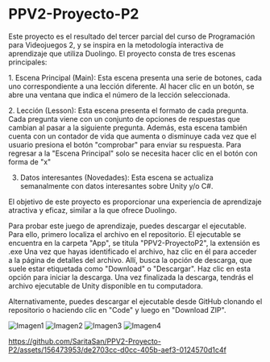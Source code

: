 # PPV2-Proyecto-P2
Este proyecto es el resultado del tercer parcial del curso de Programación para Videojuegos 2, y se inspira en la metodología interactiva de aprendizaje que utiliza Duolingo. El proyecto consta de tres escenas principales:
 
1. Escena Principal (Main): Esta escena presenta una serie de botones, cada uno correspondiente a una lección diferente. Al hacer clic en un botón, se abre una ventana que indica el número de la lección seleccionada.

2. Lección (Lesson): Esta escena presenta el formato de cada pregunta. Cada pregunta viene con un conjunto de opciones de respuestas que cambian al pasar a la siguiente pregunta. Además, esta escena también cuenta con un contador de vida que aumenta o disminuye cada vez que el usuario presiona el botón "comprobar" para enviar su respuesta. Para regresar a la "Escena Principal" solo se necesita hacer clic en el botón con forma de "x"

3. Datos interesantes (Novedades): Esta escena se actualiza semanalmente con datos interesantes sobre Unity y/o C#.
 
El objetivo de este proyecto es proporcionar una experiencia de aprendizaje atractiva y eficaz, similar a la que ofrece Duolingo.

Para probar este juego de aprendizaje, puedes descargar el ejecutable. Para ello, primero localiza el archivo en el repositorio. El ejecutable se encuentra en la carpeta "App", se titula "PPV2-ProyectoP2", la extensión es .exe
Una vez que hayas identificado el archivo, haz clic en él para acceder a la página de detalles del archivo. Allí, busca la opción de descarga, que suele estar etiquetada como "Download" o "Descargar". Haz clic en esta opción para iniciar la descarga.
Una vez finalizada la descarga, tendrás el archivo ejecutable de Unity disponible en tu computadora.
 
Alternativamente, puedes descargar el ejecutable desde GitHub clonando el repositorio o haciendo clic en "Code" y luego en "Download ZIP".

![Imagen1](https://github.com/SaritaSan/PPV2-Proyecto-P2/assets/156473953/0e1783ea-e684-4e61-9ca5-6e3b8b7bb850)
![Imagen2](https://github.com/SaritaSan/PPV2-Proyecto-P2/assets/156473953/37d04568-725a-482d-8c06-d51bbb4b9508)
![Imagen3](https://github.com/SaritaSan/PPV2-Proyecto-P2/assets/156473953/a89d2340-6438-4c0b-b3e1-1a0bcbbbface)
![Imagen4](https://github.com/SaritaSan/PPV2-Proyecto-P2/assets/156473953/bcb42eea-9ab3-44ad-bec8-a694d6ebb521)

https://github.com/SaritaSan/PPV2-Proyecto-P2/assets/156473953/de2703cc-d0cc-405b-aef3-0124570d1c4f

